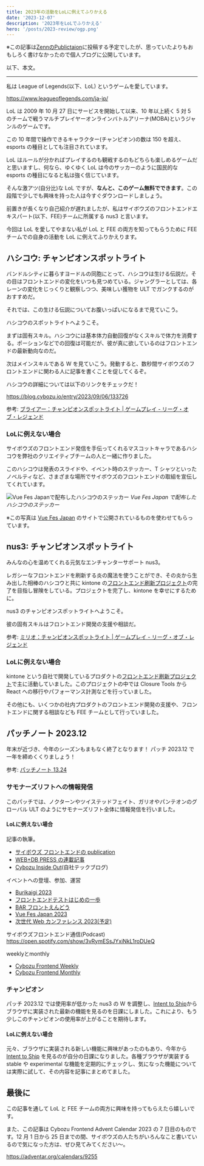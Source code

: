 ```yaml
---
title: 2023年の活動をLoLに例えてふりかえる
date: '2023-12-07'
description: '2023年をLoLでふりかえる'
hero: '/posts/2023-review/ogp.png'
---
```


※この記事は[ZennのPublictaion](https://zenn.dev/p/cybozu_frontend)に投稿する予定でしたが、思っていたよりもおもしろく書けなかったので個人ブログに公開しています。

以下、本文。

---


私は League of Legends(以下、LoL) というゲームを愛しています。

https://www.leagueoflegends.com/ja-jp/

LoL は 2009 年 10 月 27 日にサービスを開始して以来、10 年以上続く 5 対 5 のチームで戦うマルチプレイヤーオンラインバトルアリーナ(MOBA)というジャンルのゲームです。

この 10 年間で操作できるキャラクター(チャンピオン)の数は 150 を超え、esports の種目としても注目されています。

LoL はルールが分かればプレイするのも観戦するのもどちらも楽しめるゲームだと思いますし、何なら、ゆくゆく LoL は今のサッカーのように国民的な esports の種目になると私は強く信じています。

そんな激アツ(自分比)な LoL ですが、**なんと、このゲーム無料でできます**。この段階で少しでも興味を持った人は今すぐダウンロードしましょう。

前置きが長くなり自己紹介が遅れましたが、私はサイボウズのフロントエンドエキスパート(以下、FEE)チームに所属する nus3 と言います。

今回は LoL を愛してやまない私が LoL と FEE の両方を知ってもらうために FEE チームでの自身の活動を LoL に例えてふりかえります。

## ハシコウ: チャンピオンスポットライト

バンドルシティに暮らすヨードルの同胞にとって、ハシコウは生ける伝説だ。その目はフロントエンドの変化をいつも見つめている。ジャングラーとしては、各レーンの変化をじっくりと観察しつつ、美味しい獲物を ULT でガンクするのがおすすめだ。

それでは、この生ける伝説についてお腹いっぱいになるまで見ていこう。

ハシコウのスポットライトへようこそ。

まずは固有スキル。ハシコウには基本体力自動回復がなくスキルで体力を消費する。ポーションなどでの回復は可能だが、彼が真に欲しているのはフロントエンドの最新動向なのだ。

次はメインスキルである W を見ていこう。発動すると、数秒間サイボウズのフロントエンドに関わる人に記事を書くことを促してくるぞ。

ハシコウの詳細については以下のリンクをチェックだ！

https://blog.cybozu.io/entry/2023/09/06/133726

参考: [ブライアー：チャンピオンスポットライト | ゲームプレイ - リーグ・オブ・レジェンド](https://youtu.be/4P2SrnPMldc?si=cCWCjxB-kcsNQutS)

### LoLに例えない場合


サイボウズのフロントエンド発信を手伝ってくれるマスコットキャラであるハシコウを弊社のクリエイティブチームの人と一緒に作りました。

このハシコウは発表のスライドや、イベント時のステッカー、T シャツといったノベルティなど、さまざまな場所でサイボウズのフロントエンドの取組を宣伝してくれています。

![Vue Fes Japanで配布したハシコウのステッカー](/posts/2023-review/hashiko.png)
_Vue Fes Japan で配布したハシコウのステッカー_

※この写真は [Vue Fes Japan](https://vuefes.jp/2023/#news) のサイトで公開されているものを使わせてもらっています。

## nus3: チャンピオンスポットライト

みんなの心を温めてくれる元気なエンチャンターサポート nus3。

レガシーなフロントエンドを刷新する炎の魔法を使うことができ、その炎から生み出した相棒のハシコウと共に kintone の[フロントエンド刷新プロジェクト](https://blog.cybozu.io/entry/2022/02/04/171154)の完了を目指し冒険をしている。プロジェクトを完了し、kintone を幸せにするために。

nus3 のチャンピオンスポットライトへようこそ。

彼の固有スキルはフロントエンド開発の支援や相談だ。

参考: [ミリオ：チャンピオンスポットライト | ゲームプレイ - リーグ・オブ・レジェンド](https://youtu.be/lhtKD9n6m-w?si=u8WT8l85yZTq4F4J)

### LoLに例えない場合

kintone という自社で開発しているプロダクトの[フロントエンド刷新プロジェクト](https://blog.cybozu.io/entry/2022/02/04/171154)で主に活動していました。このプロジェクトの中では Closure Tools から React への移行やパフォーマンス計測などを行っていました。

その他にも、いくつかの社内プロダクトのフロントエンド開発の支援や、フロントエンドに関する相談なども FEE チームとして行っていました。


## パッチノート 2023.12

年末が近づき、今年のシーズンもまもなく終了となります！ パッチ 2023.12 で一年を締めくくりましょう！

参考: [パッチノート 13.24](https://www.leagueoflegends.com/ja-jp/news/game-updates/patch-13-24-notes/)

### サモナーズリフトへの情報発信

このパッチでは、ノクターンやツイステッドフェイト、ガリオやパンテオンのグローバル ULT のようにサモナーズリフト全体に情報発信を行いました。

#### LoLに例えない場合

記事の執筆。

- [サイボウズ フロントエンドの publication](https://zenn.dev/p/cybozu_frontend)
- [WEB+DB PRESS の連載記事](https://twitter.com/wdpress/status/1672041171554832384?s=20)
- [Cybozu Inside Out](https://blog.cybozu.io/archive/category/%E3%83%95%E3%83%AD%E3%83%B3%E3%83%88%E3%82%A8%E3%83%B3%E3%83%89)(自社テックブログ)

イベントへの登壇、参加、運営

- [Burikaigi 2023](https://toyama-eng.connpass.com/event/265774/)
- [フロントエンドテストはじめの一歩](https://flexy.connpass.com/event/287432/)
- [BAR フロントえんどう](https://cybozu.connpass.com/event/297123/)
- [Vue Fes Japan 2023](https://vuefes.jp/2023/)
- [次世代 Web カンファレンス 2023(予定)](https://nextwebconf.connpass.com/event/300174/)

サイボウズフロントエンド通信(Podcast)  
https://open.spotify.com/show/3vRymESsJYxiNkL1roDUeQ

weeklyとmonthly

- [Cybozu Frontend Weekly](https://zenn.dev/topics/cybozufrontendweek)
- [Cybozu Frontend Monthly](https://www.youtube.com/playlist?list=PLPTndynQK4dxLZFEZgOZjt_zKG-0JWoWy)

### チャンピオン

パッチ 2023.12 では使用率が低かった nus3 の W を調整し、[Intent to Ship](https://botsin.space/@intenttoship)からブラウザに実装された最新の機能を見るのを日課にしました。これにより、もう少しこのチャンピオンの使用率が上がることを期待します。

#### LoLに例えない場合

元々、ブラウザに実装される新しい機能に興味があったのもあり、今年から [Intent to Ship](https://botsin.space/@intenttoship) を見るのが自分の日課になりました。各種ブラウザが実装する stable や experimental な機能を定期的にチェックし、気になった機能については実際に試して、その内容を記事にまとめてました。

## 最後に

この記事を通して LoL と FEE チームの両方に興味を持ってもらえたら嬉しいです。

また、この記事は Cybozu Frontend Advent Calendar 2023 の 7 日目のものです。12 月 1 日から 25 日までの間、サイボウズの人たちがいろんなこと書いているので気になった方は、ぜひ見てみてください〜。

https://adventar.org/calendars/9255
